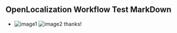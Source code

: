 ## OpenLocalization Workflow Test MarkDown
* ![image1](.\b29c514a-45d0-4c1a-9d5a-7e8617a1bcad.PNG)   ![image2](.\9d3c7d9f-c501-461d-9476-5ac0a22b1091.png) 
thanks!